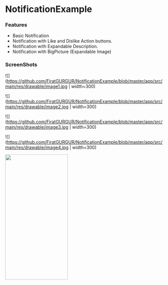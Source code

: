 # NotificationExample

### Features
- Basic Notification
- Notification with Like and Dislike Action buttons.
- Notification with Expandable Description.
- Notification with BigPicture (Expandable Image)

### ScreenShots 

![](https://github.com/FiratGURGUR/NotificationExample/blob/master/app/src/main/res/drawable/image1.jpg | width=300)

![](https://github.com/FiratGURGUR/NotificationExample/blob/master/app/src/main/res/drawable/image2.jpg | width=300)

![](https://github.com/FiratGURGUR/NotificationExample/blob/master/app/src/main/res/drawable/image3.jpg | width=300)

![](https://github.com/FiratGURGUR/NotificationExample/blob/master/app/src/main/res/drawable/image4.jpg | width=300)

<img src="https://camo.githubusercontent.com/..." data-canonical-src="https://github.com/FiratGURGUR/NotificationExample/blob/master/app/src/main/res/drawable/image1.jpg" width="200" height="400" />
